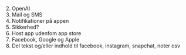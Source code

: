 2. OpenAI
7. Mail og SMS
4. Notifikationer på appen
8. Sikkerhed?
9. Host app udenfom app store
10. Facebook, Google og Apple
11. Del tekst og/eller indhold til facebook, instagram, snapchat, noter osv


